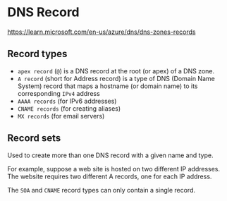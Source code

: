 # DNS Record
https://learn.microsoft.com/en-us/azure/dns/dns-zones-records

## Record types
- `apex record` (`@`) is a DNS record at the root (or apex) of a DNS zone. 
- `A record` (short for Address record) is a type of DNS (Domain Name System) record
  that maps a hostname (or domain name) to its corresponding `IPv4` address
- `AAAA records` (for IPv6 addresses)
- `CNAME records` (for creating aliases)
- `MX records` (for email servers)

## Record sets
Used to create more than one DNS record with a given name and type. 

For example, suppose a web site is hosted on two different IP addresses. The website requires two different A records, one for each IP address.

The `SOA` and `CNAME` record types can only contain a single record.
